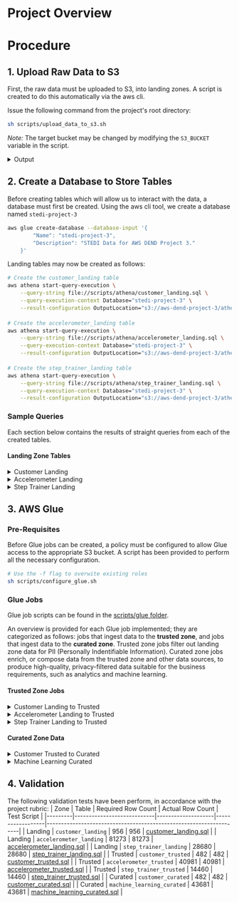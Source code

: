 # Project Overview

# Procedure

## 1. Upload Raw Data to S3

First, the raw data must be uploaded to S3, into landing zones. A script is created to do this automatically via the aws cli.

Issue the following command from the project's root directory: 
```sh 
sh scripts/upload_data_to_s3.sh
```

*Note:* The target bucket may be changed by modifying the `S3_BUCKET` variable in the script.

<details>
  <summary>Output</summary>

    
    Cloning into '/tmp/nd027-Data-Engineering-Data-Lakes-AWS-Exercises'...
    remote: Enumerating objects: 1828, done.
    remote: Counting objects: 100% (182/182), done.
    remote: Compressing objects: 100% (105/105), done.
    remote: Total 1828 (delta 82), reused 141 (delta 67), pack-reused 1646
    Receiving objects: 100% (1828/1828), 30.80 MiB | 8.57 MiB/s, done.
    Resolving deltas: 100% (1431/1431), done.
    upload: ../../../../tmp/nd027-Data-Engineering-Data-Lakes-AWS-Exercises/project/starter/accelerometer/landing/accelerometer-1691348232031.json to s3://aws-dend-project-3/accelerometer/landing/accelerometer-1691348232031.json
    upload: ../../../../tmp/nd027-Data-Engineering-Data-Lakes-AWS-Exercises/project/starter/customer/landing/customer-1691348231425.json to s3://aws-dend-project-3/customer/landing/customer-1691348231425.json
    upload: ../../../../tmp/nd027-Data-Engineering-Data-Lakes-AWS-Exercises/project/starter/accelerometer/landing/accelerometer-1691348231724.json to s3://aws-dend-project-3/accelerometer/landing/accelerometer-1691348231724.json
    upload: ../../../../tmp/nd027-Data-Engineering-Data-Lakes-AWS-Exercises/project/starter/accelerometer/landing/accelerometer-1691348231881.json to s3://aws-dend-project-3/accelerometer/landing/accelerometer-1691348231881.json
    upload: ../../../../tmp/nd027-Data-Engineering-Data-Lakes-AWS-Exercises/project/starter/accelerometer/landing/accelerometer-1691348231445.json to s3://aws-dend-project-3/accelerometer/landing/accelerometer-1691348231445.json
    upload: ../../../../tmp/nd027-Data-Engineering-Data-Lakes-AWS-Exercises/project/starter/accelerometer/landing/accelerometer-1691348231810.json to s3://aws-dend-project-3/accelerometer/landing/accelerometer-1691348231810.json
    upload: ../../../../tmp/nd027-Data-Engineering-Data-Lakes-AWS-Exercises/project/starter/accelerometer/landing/accelerometer-1691348231931.json to s3://aws-dend-project-3/accelerometer/landing/accelerometer-1691348231931.json
    upload: ../../../../tmp/nd027-Data-Engineering-Data-Lakes-AWS-Exercises/project/starter/accelerometer/landing/accelerometer-1691348231983.json to s3://aws-dend-project-3/accelerometer/landing/accelerometer-1691348231983.json
    upload: ../../../../tmp/nd027-Data-Engineering-Data-Lakes-AWS-Exercises/project/starter/accelerometer/landing/accelerometer-1691348231495.json to s3://aws-dend-project-3/accelerometer/landing/accelerometer-1691348231495.json
    upload: ../../../../tmp/nd027-Data-Engineering-Data-Lakes-AWS-Exercises/project/starter/accelerometer/landing/accelerometer-1691348231576.json to s3://aws-dend-project-3/accelerometer/landing/accelerometer-1691348231576.json
    upload: ../../../../tmp/nd027-Data-Engineering-Data-Lakes-AWS-Exercises/project/starter/step_trainer/landing/step_trainer-1691348232038.json to s3://aws-dend-project-3/step_trainer/landing/step_trainer-1691348232038.json
    upload: ../../../../tmp/nd027-Data-Engineering-Data-Lakes-AWS-Exercises/project/starter/step_trainer/landing/step_trainer-1691348232085.json to s3://aws-dend-project-3/step_trainer/landing/step_trainer-1691348232085.json
    upload: ../../../../tmp/nd027-Data-Engineering-Data-Lakes-AWS-Exercises/project/starter/step_trainer/landing/step_trainer-1691348232132.json to s3://aws-dend-project-3/step_trainer/landing/step_trainer-1691348232132.json
    Content uploaded to S3 bucket: aws-dend-project-3
    
</details>

## 2. Create a Database to Store Tables
Before creating tables which will allow us to interact with the data, a database must first be created. Using the aws cli tool, we create a database named `stedi-project-3`

```sh
aws glue create-database --database-input '{
        "Name": "stedi-project-3",
        "Description": "STEDI Data for AWS DEND Project 3."
    }'
```

Landing tables may now be created as follows:

```sh
# Create the customer_landing table
aws athena start-query-execution \
    --query-string file://scripts/athena/customer_landing.sql \
    --query-execution-context Database="stedi-project-3" \
    --result-configuration OutputLocation="s3://aws-dend-project-3/athena/"

# Create the accelerometer_landing table
aws athena start-query-execution \
    --query-string file://scripts/athena/accelerometer_landing.sql \
    --query-execution-context Database="stedi-project-3" \
    --result-configuration OutputLocation="s3://aws-dend-project-3/athena/"

# Create the step_trainer_landing table
aws athena start-query-execution \
    --query-string file://scripts/athena/step_trainer_landing.sql \
    --query-execution-context Database="stedi-project-3" \
    --result-configuration OutputLocation="s3://aws-dend-project-3/athena/"
```

### Sample Queries
Each section below contains the results of straight queries from each of the created tables.

#### Landing Zone Tables
<details>
<summary>Customer Landing</summary>

<figure>
  <img src="images/customer_landing.png" alt="Customer Landing">
  <figcaption style="text-align:center;">Querying the Customer Landing Data</figcaption>
</figure>

<figure>
  <img src="images/customer_landing_count.png" alt="Customer Landing Count">
  <figcaption style="text-align:center;">Querying the Customer Landing Data - Count</figcaption>
</figure>

<figure>
  <img src="images/customer_landing_blanks.png" alt="Customer Landing Blank Count">
  <figcaption style="text-align:center;">Querying the Customer Landing Data for Null shareWithResearchAsOfDate Rows</figcaption>
</figure>

- There are 956 entries in the customer_landing table.
- Noted are some entries with blank values for `shareWithResearchAsOfDate`.
- Of note is that the customer birthdays seems to be abnormal, with years like 1399. However, this error seems systematic, and as noted in a [project post](https://knowledge.udacity.com/questions/999505), this should not affect the results upstream.
- The `sharewithresearchasofdate` field provides a timestamp which may be used to filter for data points which are valid for use in analytics.

</details>
<details>
<summary>Accelerometer Landing</summary>

<figure>
  <img src="images/accelerometer_landing.png" alt="Accelerometer Landing">
  <figcaption style="text-align:center;">Querying the Accelerometer Landing Data</figcaption>
</figure>

<figure>
  <img src="images/accelerometer_landing_count.png" alt="Accelerometer Landing Count">
  <figcaption style="text-align:center;">Querying the Accelerometer Landing Data - Count</figcaption>
</figure>

- There are 81273 entries in the accelerometer_landing table.
- The table shows the `user` field corresponding the the user's email, which should correspond to the `email` field of the `customer_landing` table.
- The `timestamp` field provides the timestamp of the data capture, and the x, y and z fields provide the coordinates of the device.

</details>

<details>
<summary>Step Trainer Landing</summary>

<figure>
  <img src="images/step_trainer_landing.png" alt="Step Trainer Landing">
  <figcaption style="text-align:center;">Querying the Step Trainer Landing Data</figcaption>
</figure>

<figure>
  <img src="images/step_trainer_landing_count.png" alt="Step Trainer Landing Count">
  <figcaption style="text-align:center;">Querying the Step Trainer Landing Data - Count</figcaption>
</figure>

- There are 28680 entries in the step_trainer_landing table.
- The results show the data capture timestamp in the `sensorreadingtime` field, the serial number of the device, and the integer value of the distance.
- The `sensorreadingtime` should correspond to the `timestamp` field of the `accelerometer_landing` table.
-  The `serialnumber` field should correspond to the `serialnumber` of the `customer_landing` table.

</details>

## 3. AWS Glue

### Pre-Requisites
Before Glue jobs can be created, a policy must be configured to allow Glue access to the appropriate S3 bucket. A script has been provided to perform all the necessary configuration.

```sh
# Use the -f flag to overwite existing roles
sh scripts/configure_glue.sh
```

### Glue Jobs
Glue job scripts can be found in the [scripts/glue folder](scripts/glue/).

An overview is provided for each Glue job implemented; they are categorized as follows: jobs that ingest data to the **trusted zone**, and jobs that ingest data to the **curated zone**. Trusted zone jobs filter out landing zone data for PII (Personally Indentifiable Information). Curated zone jobs enrich, or compose data from the trusted zone and other data sources, to produce high-quality, privacy-filtered data suitable for the business requirements, such as analytics and machine learning.

#### Trusted Zone Jobs
<details>
<summary>Customer Landing to Trusted</summary>

<figure>
  <img src="images/customer_landing_to_trusted_job.png" alt="Customer Landing to Trusted Glue Job">
  <figcaption style="text-align:center;">Cutomer Landing to Trusted Glue Job</figcaption>
</figure>

<figure>
  <img src="images/customer_trusted.png" alt="Customer Trusted Sample Query">
  <figcaption style="text-align:center;">Querying the Customer Trusted Data</figcaption>
</figure>

<figure>
  <img src="images/customer_trusted_blanks.png" alt="Customer Trusted Blank Count">
  <figcaption style="text-align:center;">Querying the Customer Trusted Data for Null shareWithResearchAsOfDate Rows</figcaption>
</figure>

- The Glue job extracts data from the customer landing data in S3, transforms it using a sql query to omit customers who have opted out of sharing data, and loads the data as JSON into another target in S3.
- There are no rows in which `shareWithResearchAsOfDate` is null.
- The Glue job is configured to create a table in the data catalog, and update the schema on subsequent runs.
- There are 482 entries in the customer_trusted table, and no null entries for the `sharewithresearchasofdate` column.

<b>Filtering PII</b>

The glue job filters for PII in the SQL transform step by issuing the following query:
```sql
select * from customer_landing
where shareWithResearchAsOfDate != 0;
```

<b>Resources</b>
- The python script for the Glue job is located here: [customer_landing_to_trusted.py](scripts/glue/customer_landing_to_trusted.py)

</details>

<details>
<summary>Accelerometer Landing to Trusted</summary>

<figure>
  <img src="images/accelerometer_landing_to_trusted_job.png" alt="Accelerometer Landing to Trusted Glue Job">
  <figcaption style="text-align:center;">Accelerometer Landing to Trusted Glue Job</figcaption>
</figure>

<figure>
  <img src="images/accelerometer_trusted_sample_query.png" alt="Accelerometer Trusted Sample Query">
  <figcaption style="text-align:center;">Querying the Accelerometer Trusted Data</figcaption>
</figure>

- The Glue job extracts data from the accelerometer landing and customer trusted data in S3, joins them using a sql query to omit customers who have opted out of sharing data, and loads the data as JSON into another target in S3.
- An additional flag is specified to indicate whether the accelerometer timestamp falls before or after the customer has opted-in for data sharing; all data prior may be omitted by utilizing this flag.
- The Glue job is configured to create a table in the data catalog, and update the schema on subsequent runs.
- There are 40981 entries in the accelerometer_trusted table, but only 32025 are valid when applying the exclusion flag to exclude data points prior to customer opt-in.

<b>Joining Trusted Data</b>

The glue job inner joins the accelerometer landing and customer trusted data, to filter for out PII. Furthermore, only accelerometer data is retined, and an additional PII exclusion flag for timestamp-based opt-in is added. The query utilized in the job is found below.
```sql
select 
    a.*,
    case when 
        a.timestamp >= c.shareWithResearchAsOfDate then 0
        else 1
    end as piiexclude
from customer_trusted c
join accelerometer_landing a
    on lower(a.user) = lower(c.email)
;
```

<b>Resources</b>
- The python script for the Glue job is located here: [accelerometer_landing_to_trusted.py](scripts/glue/accelerometer_landing_to_trusted.py)

</details>

<details>
<summary>Step Trainer Landing to Trusted</summary>

<figure>
  <img src="images/step_trainer_landing_to_trusted_job.png" alt="Step Trainer Landing to Trusted Glue Job">
  <figcaption style="text-align:center;">Step Trainer Landing to Trusted Glue Job</figcaption>
</figure>

<figure>
  <img src="images/step_trainer_trusted_sample_query.png" alt="Step Trainer Trusted Sample Query">
  <figcaption style="text-align:center;">Querying the Step Trainer Trusted Data</figcaption>
</figure>

- The Glue job extracts the step trainer landing and customer curated data in S3, joins them using a sql query to omit customers who have opted out of sharing data, and loads the data as JSON into another target in S3.
- An additional flag is specified to indicate whether the step trainer timestamp falls before or after the customer has opted-in for data sharing; all data prior may be omitted by utilizing this flag.
- The Glue job is configured to create a table in the data catalog, and update the schema on subsequent runs.
- There are 14460 entries in the step_trainer_trusted table, but only 11297 are valid when applying the exclusion flag to exclude data points prior to customer opt-in.

<b>Joining Trusted Data</b>

The glue job inner joins the step trainer landing and customer trusted data, to filter for out PII. Furthermore, only step trainer data is retined, and an additional PII exclusion flag for timestamp-based opt-in is added. The query utilized in the job is found below.
```sql
select
    s.*,
    case when 
        s.sensorReadingTime >= c.shareWithResearchAsOfDate then 0
        else 1
    end as piiexclude
from step_trainer_landing s
join customer_curated c
    on c.serialNumber = s.serialNumber
;
```

<b>Resources</b>
- The python script for the Glue job is located here: [step_trainer_landing_to_trusted.py](scripts/glue/step_trainer_landing_to_trusted.py)

</details>

#### Curated Zone Data
<details>
<summary>Customer Trusted to Curated</summary>

<figure>
  <img src="images/customer_trusted_to_curated_job.png" alt="Customer Trusted to Curated Glue Job">
  <figcaption style="text-align:center;">Customer Trusted to Curated Glue Job</figcaption>
</figure>

<figure>
  <img src="images/customer_curated_sample_query.png" alt="Customer Curated Sample Query">
  <figcaption style="text-align:center;">Querying the Customer Curated Data</figcaption>
</figure>

- The Glue job joins the customer_trusted data with the accelerometer_trusted data to produce a table consisting of only customers who have opted-in for analytics, and who have accelerometer data collected.
- A distinct condition is enforced across all columns of the customer_trusted data, to enforce uniqueness of values.
- The Glue job is configured to create a table in the data catalog, and update the schema on subsequent runs.
- There are 482 entries in the customer_curated table, which is the same as the customer_trusted table as expected.

<b>Join Query</b>

The glue job inner joins the customer trusted and accelerometer trusted data, and applies a distinct condition on the resulting rows of the customer data. The query utilized in the job is found below.
```sql
select distinct(c.*)
from customer_trusted c
join accelerometer_trusted a
    on lower(a.user) = lower(c.email)
;
```

<b>Resources</b>
- The python script for the Glue job is located here: [customer_trusted_to_curated.py](scripts/glue/customer_trusted_to_curated.py)

</details>

<details>
<summary>Machine Learning Curated</summary>

<figure>
  <img src="images/machine_learning_curated_job.png" alt="Machine Learning Curated Glue Job">
  <figcaption style="text-align:center;">Machine Learning Curated Glue Job</figcaption>
</figure>

<figure>
  <img src="images/machine_learning_curated_sample_query.png" alt="Machine Learning Curated Sample Query">
  <figcaption style="text-align:center;">Querying the Machine Learning Curated Data</figcaption>
</figure>

- The Glue job joins the step_trainer_trusted data with the accelerometer_trusted data to produce a table consisting of sensor reading data points, timestamps, and miscellaneous data such as serial number and cusomter email, if required for other upstream analytics purposes.
- The source data for this table comes from the trusted zone, and therefore only consists on data from cusomters who have opted-in for data sharing.
- The Glue job is configured to create a table in the data catalog, and update the schema on subsequent runs.
- There are 43681 entries in the machine_learning_curated table.

<b>Join Query</b>

The glue job inner joins the step trainer trusted and accelerometer trusted data. The query utilized in the job is found below.
```sql
select
    s.serialNumber,
    a.user,
    s.sensorReadingTime,
    s.distanceFromObject,
    a.x, a.y, a.z
from step_trainer_trusted s
join accelerometer_trusted a
    on a.timestamp = s.sensorReadingTime
;
```

<b>Resources</b>
- The python script for the Glue job is located here: [machine_learning_curated.py](scripts/glue/machine_learning_curated.py)

</details>

## 4. Validation
The following validation tests have been perform, in accordance with the project rubric:
| Zone    | Table                      | Required Row Count | Actual Row Count | Test Script                                                        |
|---------|----------------------------|--------------------|------------------|--------------------------------------------------------------------|
| Landing | `customer_landing`         | 956                | 956              | [customer_landing.sql](tests/customer_landing.sql)                 |
| Landing | `accelerometer_landing`    | 81273              | 81273            | [accelerometer_landing.sql](tests/accelerometer_landing.sql)       |
| Landing | `step_trainer_landing`     | 28680              | 28680            | [step_trainer_landing.sql](tests/step_trainer_landing.sql)         |
| Trusted | `customer_trusted`         | 482                | 482              | [customer_trusted.sql](tests/customer_trusted.sql)                 |
| Trusted | `accelerometer_trusted`    | 40981              | 40981            | [accelerometer_trusted.sql](tests/accelerometer_trusted.sql)       |
| Trusted | `step_trainer_trusted`     | 14460              | 14460            | [step_trainer_trusted.sql](tests/step_trainer_trusted.sql)         |
| Curated | `customer_curated`         | 482                | 482              | [customer_curated.sql](tests/customer_curated.sql)                 |
| Curated | `machine_learning_curated` | 43681              | 43681            | [machine_learning_curated.sql](tests/machine_learning_curated.sql) |